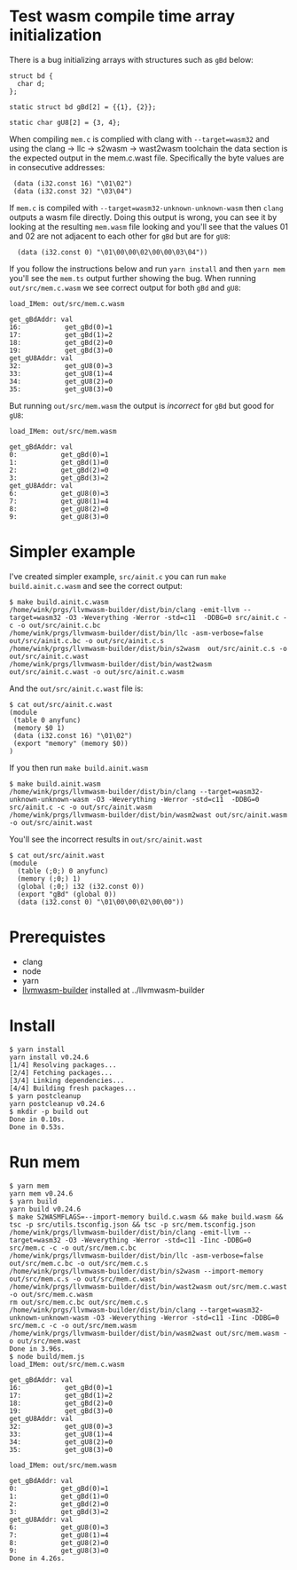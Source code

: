 # Test wasm compile time array initialization

There is a bug initializing arrays with structures such as `gBd` below:
```
struct bd {
  char d;
};

static struct bd gBd[2] = {{1}, {2}};

static char gU8[2] = {3, 4};
```
When compiling `mem.c` is complied with clang with `--target=wasm32` and using the
clang -> llc -> s2wasm -> wast2wasm toolchain the data section is the expected
output in the mem.c.wast file. Specifically the byte values are in consecutive
addresses:
```
 (data (i32.const 16) "\01\02")
 (data (i32.const 32) "\03\04")
```
If `mem.c` is compiled with `--target=wasm32-unknown-unknown-wasm` then `clang`
outputs a wasm file directly. Doing this output is wrong, you can see it by looking
at the resulting `mem.wasm` file looking and you'll see that the values 01 and 02
are not adjacent to each other for `gBd` but are for `gU8`:
```
  (data (i32.const 0) "\01\00\00\02\00\00\03\04"))
```

If you follow the instructions below and run `yarn install` and
then `yarn mem` you'll see the `mem.ts` output further showing
the bug. When running `out/src/mem.c.wasm` we see correct output
for both `gBd` and `gU8`:
```
load_IMem: out/src/mem.c.wasm

get_gBdAddr: val
16:           get_gBd(0)=1
17:           get_gBd(1)=2
18:           get_gBd(2)=0
19:           get_gBd(3)=0
get_gU8Addr: val
32:           get_gU8(0)=3
33:           get_gU8(1)=4
34:           get_gU8(2)=0
35:           get_gU8(3)=0
```

But running `out/src/mem.wasm` the output is *incorrect* for `gBd` but
good for `gU8`:
```
load_IMem: out/src/mem.wasm

get_gBdAddr: val
0:           get_gBd(0)=1
1:           get_gBd(1)=0
2:           get_gBd(2)=0
3:           get_gBd(3)=2
get_gU8Addr: val
6:           get_gU8(0)=3
7:           get_gU8(1)=4
8:           get_gU8(2)=0
9:           get_gU8(3)=0
```

# Simpler example

I've created simpler example, `src/ainit.c` you can run
`make build.ainit.c.wasm` and see the correct output:
```
$ make build.ainit.c.wasm
/home/wink/prgs/llvmwasm-builder/dist/bin/clang -emit-llvm --target=wasm32 -O3 -Weverything -Werror -std=c11  -DDBG=0 src/ainit.c -c -o out/src/ainit.c.bc
/home/wink/prgs/llvmwasm-builder/dist/bin/llc -asm-verbose=false out/src/ainit.c.bc -o out/src/ainit.c.s
/home/wink/prgs/llvmwasm-builder/dist/bin/s2wasm  out/src/ainit.c.s -o out/src/ainit.c.wast
/home/wink/prgs/llvmwasm-builder/dist/bin/wast2wasm out/src/ainit.c.wast -o out/src/ainit.c.wasm
```
And the `out/src/ainit.c.wast` file is:
```
$ cat out/src/ainit.c.wast
(module
 (table 0 anyfunc)
 (memory $0 1)
 (data (i32.const 16) "\01\02")
 (export "memory" (memory $0))
)

```
If you then run `make build.ainit.wasm`
```
$ make build.ainit.wasm
/home/wink/prgs/llvmwasm-builder/dist/bin/clang --target=wasm32-unknown-unknown-wasm -O3 -Weverything -Werror -std=c11  -DDBG=0 src/ainit.c -c -o out/src/ainit.wasm
/home/wink/prgs/llvmwasm-builder/dist/bin/wasm2wast out/src/ainit.wasm -o out/src/ainit.wast
```
You'll see the incorrect results in `out/src/ainit.wast`
```
$ cat out/src/ainit.wast
(module
  (table (;0;) 0 anyfunc)
  (memory (;0;) 1)
  (global (;0;) i32 (i32.const 0))
  (export "gBd" (global 0))
  (data (i32.const 0) "\01\00\00\02\00\00"))
```

# Prerequistes
- clang
- node
- yarn
- [llvmwasm-builder](https://github.com/winksaville/llvmwasm-builder) installed at ../llvmwasm-builder

# Install
```
$ yarn install
yarn install v0.24.6
[1/4] Resolving packages...
[2/4] Fetching packages...
[3/4] Linking dependencies...
[4/4] Building fresh packages...
$ yarn postcleanup
yarn postcleanup v0.24.6
$ mkdir -p build out 
Done in 0.10s.
Done in 0.53s.
```

# Run mem
```
$ yarn mem
yarn mem v0.24.6
$ yarn build
yarn build v0.24.6
$ make S2WASMFLAGS=--import-memory build.c.wasm && make build.wasm && tsc -p src/utils.tsconfig.json && tsc -p src/mem.tsconfig.json 
/home/wink/prgs/llvmwasm-builder/dist/bin/clang -emit-llvm --target=wasm32 -O3 -Weverything -Werror -std=c11 -Iinc -DDBG=0 src/mem.c -c -o out/src/mem.c.bc
/home/wink/prgs/llvmwasm-builder/dist/bin/llc -asm-verbose=false out/src/mem.c.bc -o out/src/mem.c.s
/home/wink/prgs/llvmwasm-builder/dist/bin/s2wasm --import-memory out/src/mem.c.s -o out/src/mem.c.wast
/home/wink/prgs/llvmwasm-builder/dist/bin/wast2wasm out/src/mem.c.wast -o out/src/mem.c.wasm
rm out/src/mem.c.bc out/src/mem.c.s
/home/wink/prgs/llvmwasm-builder/dist/bin/clang --target=wasm32-unknown-unknown-wasm -O3 -Weverything -Werror -std=c11 -Iinc -DDBG=0 src/mem.c -c -o out/src/mem.wasm
/home/wink/prgs/llvmwasm-builder/dist/bin/wasm2wast out/src/mem.wasm -o out/src/mem.wast
Done in 3.96s.
$ node build/mem.js 
load_IMem: out/src/mem.c.wasm

get_gBdAddr: val
16:           get_gBd(0)=1
17:           get_gBd(1)=2
18:           get_gBd(2)=0
19:           get_gBd(3)=0
get_gU8Addr: val
32:           get_gU8(0)=3
33:           get_gU8(1)=4
34:           get_gU8(2)=0
35:           get_gU8(3)=0

load_IMem: out/src/mem.wasm

get_gBdAddr: val
0:           get_gBd(0)=1
1:           get_gBd(1)=0
2:           get_gBd(2)=0
3:           get_gBd(3)=2
get_gU8Addr: val
6:           get_gU8(0)=3
7:           get_gU8(1)=4
8:           get_gU8(2)=0
9:           get_gU8(3)=0
Done in 4.26s.
```

